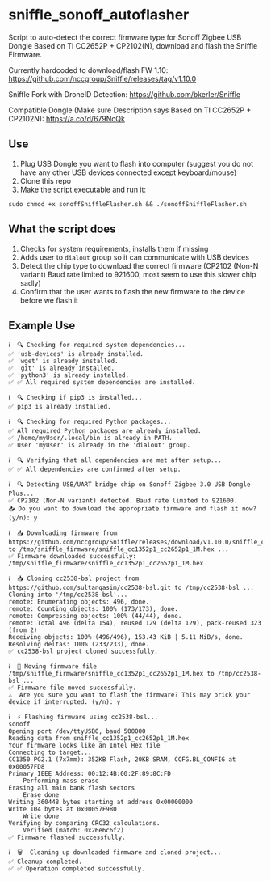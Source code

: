 # sniffle_sonoff_autoflasher
Script to auto-detect the correct firmware type for Sonoff Zigbee USB Dongle Based on TI CC2652P + CP2102(N), download and flash the Sniffle Firmware.

Currently hardcoded to download/flash FW 1.10: https://github.com/nccgroup/Sniffle/releases/tag/v1.10.0

Sniffle Fork with DroneID Detection: https://github.com/bkerler/Sniffle

Compatible Dongle (Make sure Description says Based on TI CC2652P + CP2102N): https://a.co/d/679NcQk

## Use

1. Plug USB Dongle you want to flash into computer (suggest you do not have any other USB devices connected except keyboard/mouse)
2. Clone this repo
3. Make the script executable and run it:

`sudo chmod +x sonoffSniffleFlasher.sh && ./sonoffSniffleFlasher.sh`

## What the script does

1. Checks for system requirements, installs them if missing
2. Adds user to `dialout` group so it can communicate with USB devices
3. Detect the chip type to download the correct firmware (CP2102 (Non-N variant) Baud rate limited to 921600, most seem to use this slower chip sadly)
4. Confirm that the user wants to flash the new firmware to the device before we flash it


## Example Use

```
ℹ️  🔍 Checking for required system dependencies...
✅ 'usb-devices' is already installed.
✅ 'wget' is already installed.
✅ 'git' is already installed.
✅ 'python3' is already installed.
✅ ✅ All required system dependencies are installed.

ℹ️  🔍 Checking if pip3 is installed...
✅ pip3 is already installed.

ℹ️  🔍 Checking for required Python packages...
✅ All required Python packages are already installed.
✅ /home/myUser/.local/bin is already in PATH.
✅ User 'myUser' is already in the 'dialout' group.

ℹ️  🔍 Verifying that all dependencies are met after setup...
✅ ✅ All dependencies are confirmed after setup.

ℹ️  🔍 Detecting USB/UART bridge chip on Sonoff Zigbee 3.0 USB Dongle Plus...
✅ CP2102 (Non-N variant) detected. Baud rate limited to 921600.
📥 Do you want to download the appropriate firmware and flash it now? (y/n): y

ℹ️  📥 Downloading firmware from https://github.com/nccgroup/Sniffle/releases/download/v1.10.0/sniffle_cc1352p1_cc2652p1_1M.hex to /tmp/sniffle_firmware/sniffle_cc1352p1_cc2652p1_1M.hex ...
✅ Firmware downloaded successfully: /tmp/sniffle_firmware/sniffle_cc1352p1_cc2652p1_1M.hex

ℹ️  📥 Cloning cc2538-bsl project from https://github.com/sultanqasim/cc2538-bsl.git to /tmp/cc2538-bsl ...
Cloning into '/tmp/cc2538-bsl'...
remote: Enumerating objects: 496, done.
remote: Counting objects: 100% (173/173), done.
remote: Compressing objects: 100% (44/44), done.
remote: Total 496 (delta 154), reused 129 (delta 129), pack-reused 323 (from 2)
Receiving objects: 100% (496/496), 153.43 KiB | 5.11 MiB/s, done.
Resolving deltas: 100% (233/233), done.
✅ cc2538-bsl project cloned successfully.

ℹ️  📂 Moving firmware file /tmp/sniffle_firmware/sniffle_cc1352p1_cc2652p1_1M.hex to /tmp/cc2538-bsl ...
✅ Firmware file moved successfully.
⚠️  Are you sure you want to flash the firmware? This may brick your device if interrupted. (y/n): y

ℹ️  ⚡ Flashing firmware using cc2538-bsl...
sonoff
Opening port /dev/ttyUSB0, baud 500000
Reading data from sniffle_cc1352p1_cc2652p1_1M.hex
Your firmware looks like an Intel Hex file
Connecting to target...
CC1350 PG2.1 (7x7mm): 352KB Flash, 20KB SRAM, CCFG.BL_CONFIG at 0x00057FD8
Primary IEEE Address: 00:12:4B:00:2F:89:8C:FD
    Performing mass erase
Erasing all main bank flash sectors
    Erase done
Writing 360448 bytes starting at address 0x00000000
Write 104 bytes at 0x00057F980
    Write done                                
Verifying by comparing CRC32 calculations.
    Verified (match: 0x26e6c6f2)
✅ Firmware flashed successfully.

ℹ️  🗑️  Cleaning up downloaded firmware and cloned project...
✅ Cleanup completed.
✅ ✅ Operation completed successfully.
```
